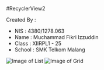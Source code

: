 #RecyclerView2


Created By :
* NIS    : 4380/1278.063
* Name   : Muchammad Fikri Izzuddin
* Class  : XIIRPL1 - 25
* School : SMK Telkom Malang


![Image of List](https://github.com/oyi77/RecyclerView2/blob/origin/master2/Screenshot_2.jpg)
![Image of Grid](https://github.com/oyi77/RecyclerView2/blob/origin/master2/Screenshot_1.jpg)
